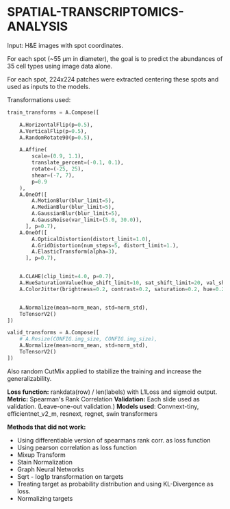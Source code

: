 # SPATIAL-TRANSCRIPTOMICS-ANALYSIS

Input: H&E images with spot coordinates.

For each spot (~55 μm in diameter), the goal is to predict the abundances of 35 cell types using image data alone.

For each spot, 224x224 patches were extracted centering these spots and used as inputs to the models.

Transformations used:

```python
train_transforms = A.Compose([

    A.HorizontalFlip(p=0.5),
    A.VerticalFlip(p=0.5),
    A.RandomRotate90(p=0.5),

    A.Affine(
        scale=(0.9, 1.1),
        translate_percent=(-0.1, 0.1),
        rotate=(-25, 25),
        shear=(-7, 7),
        p=0.9
    ),
    A.OneOf([
        A.MotionBlur(blur_limit=5),
        A.MedianBlur(blur_limit=5),
        A.GaussianBlur(blur_limit=5),
        A.GaussNoise(var_limit=(5.0, 30.0)),
      ], p=0.7),
    A.OneOf([
        A.OpticalDistortion(distort_limit=1.0),
        A.GridDistortion(num_steps=5, distort_limit=1.),
        A.ElasticTransform(alpha=3),
      ], p=0.7),


    A.CLAHE(clip_limit=4.0, p=0.7),
    A.HueSaturationValue(hue_shift_limit=10, sat_shift_limit=20, val_shift_limit=10, p=0.5),
    A.ColorJitter(brightness=0.2, contrast=0.2, saturation=0.2, hue=0.2, p=0.5),


    A.Normalize(mean=norm_mean, std=norm_std),
    ToTensorV2()
])

valid_transforms = A.Compose([
    # A.Resize(CONFIG.img_size, CONFIG.img_size),
    A.Normalize(mean=norm_mean, std=norm_std),
    ToTensorV2()
])
```

Also random CutMix applied to stabilize the training and increase the generalizability.

**Loss function:** rankdata(row) / len(labels) with L1Loss and sigmoid output.
**Metric:** Spearman's Rank Correlation
**Validation:** Each slide used as validation. (Leave-one-out validation.)
**Models used**: Convnext-tiny, efficientnet_v2_m, resnext, regnet, swin transformers

**Methods that did not work:**
* Using differentiable version of spearmans rank corr. as loss function
* Using pearson correlation as loss function
* Mixup Transform
* Stain Normalization
* Graph Neural Networks
* Sqrt - log1p transformation on targets
* Treating target as probability distribution and using KL-Divergence as loss.
* Normalizing targets
